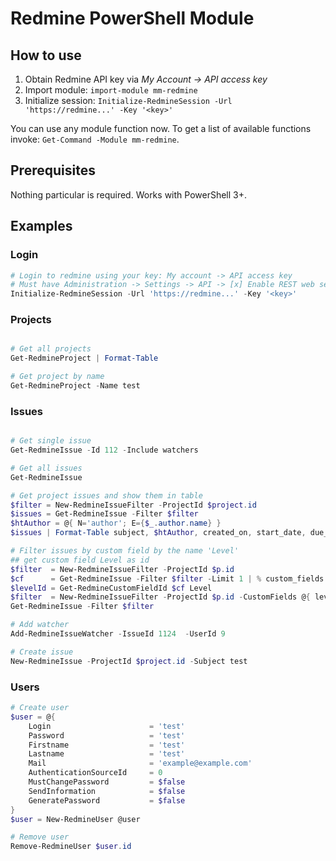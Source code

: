 # Redmine PowerShell Module

## How to use

1. Obtain Redmine API key via *My Account -> API access key*
1. Import module: `import-module mm-redmine`
1. Initialize session: `Initialize-RedmineSession -Url 'https://redmine...' -Key '<key>'`

You can use any module function now. To get a list of available functions invoke: `Get-Command -Module mm-redmine`.

## Prerequisites

Nothing particular is required. Works with PowerShell 3+.

## Examples

### Login

```ps1
# Login to redmine using your key: My account -> API access key
# Must have Administration -> Settings -> API -> [x] Enable REST web service
Initialize-RedmineSession -Url 'https://redmine...' -Key '<key>'
```

### Projects

```ps1

# Get all projects
Get-RedmineProject | Format-Table

# Get project by name
Get-RedmineProject -Name test
```

### Issues

```ps1

# Get single issue
Get-RedmineIssue -Id 112 -Include watchers

# Get all issues
Get-RedmineIssue

# Get project issues and show them in table
$filter = New-RedmineIssueFilter -ProjectId $project.id
$issues = Get-RedmineIssue -Filter $filter
$htAuthor = @{ N='author'; E={$_.author.name} }
$issues | Format-Table subject, $htAuthor, created_on, start_date, due_date

# Filter issues by custom field by the name 'Level'
## get custom field Level as id
$filter  = New-RedmineIssueFilter -ProjectId $p.id
$cf      = Get-RedmineIssue -Filter $filter -Limit 1 | % custom_fields
$levelId = Get-RedmineCustomFieldId $cf Level
$filter  = New-RedmineIssueFilter -ProjectId $p.id -CustomFields @{ levelId = 'Senior' }
Get-RedmineIssue -Filter $filter

# Add watcher
Add-RedmineIssueWatcher -IssueId 1124  -UserId 9

# Create issue
New-RedmineIssue -ProjectId $project.id -Subject test
```

### Users

```ps1
# Create user
$user = @{
    Login                      = 'test'
    Password                   = 'test'
    Firstname                  = 'test'
    Lastname                   = 'test'
    Mail                       = 'example@example.com'
    AuthenticationSourceId     = 0
    MustChangePassword         = $false
    SendInformation            = $false
    GeneratePassword           = $false
}
$user = New-RedmineUser @user

# Remove user
Remove-RedmineUser $user.id
```
